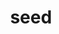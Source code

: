 ---
title: "seed"
description: "The start of a knowledge chain. Equivalent to data, pulled straight from a source"
---